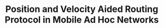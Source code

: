 ---
title: "Position and Velocity Aided Routing Protocol in Mobile Ad Hoc Networks"
collection: publications
paperurl: '/files/pub/manet10.pdf'
pubtag: 'manet'
citation: 'Taifei Zhao, Xizheng Ke and <strong>Peilin Yang</strong>. <strong><i>Position and Velocity Aided Routing Protocol in Mobile Ad Hoc Networks</i></strong>. International Journal of Digital Content Technology and its Applications (<strong class="conference"><i>JDCTA&#39;2010</i></strong>), 2010.'
bibtex: '<pre>@article{DBLP:journals/jdcta/ZhaoKY10,<br>
  author    = {Taifei Zhao and Xizheng Ke and Peilin Yang},<br>
  title     = {Position and Velocity Aided Routing Protocol in Mobile Ad Hoc Networks},<br>
  journal   = {{JDCTA}},<br>
  volume    = {4},<br>
  number    = {3},<br>
  pages     = {101--109},<br>
  year      = {2010},<br>
  url       = {http://www.aicit.org/jdcta/ppl/Binder9_Part10.pdf},<br>
  timestamp = {Tue, 01 Feb 2011 14:36:47 +0100},<br>
  biburl    = {http://dblp2.uni-trier.de/rec/bib/journals/jdcta/ZhaoKY10},<br>
  bibsource = {dblp computer science bibliography, http://dblp.org}<br>
}<br>
</pre>'
---